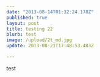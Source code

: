```yaml
---
date: "2013-08-14T01:32:24.178Z"
published: true
layout: post
title: testing 22
blurb: test
image: /upload/2t_md.jpg
update: 2013-08-21T17:48:53.483Z

---
```


test
